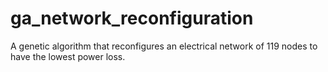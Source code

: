 # ga_network_reconfiguration
A genetic algorithm that reconfigures an electrical network of 119 nodes to have the lowest power loss.
